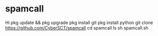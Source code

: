 # spamcall
Hi
pkg update && pkg upgrade
pkg install git
pkg install python
git clone https://github.com/CyberSCT/spamcall
cd spamcall
ls
sh spamcall.sh
